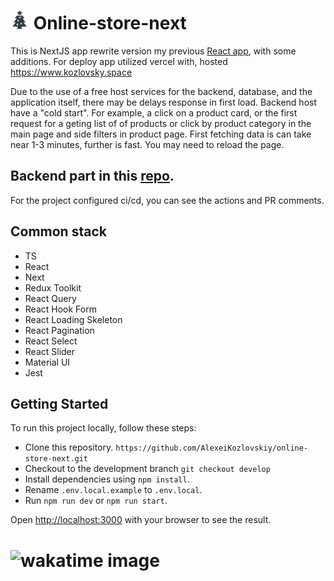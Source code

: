 # <img src="./public/img/spruce-logo.svg" alt="image" width="30" height="30"> Online-store-next

This is NextJS app rewrite version my previous [React app](https://github.com/AlexeiKozlovskiy/online-store-react), with some additions. For deploy app utilized vercel with, hosted https://www.kozlovsky.space

Due to the use of a free host services for the backend, database, and the application itself, there may be delays
response in first load. Backend host have a &#34;cold start&#34;. For example, a click on a product card, or the first
request for a geting list of of products or click by product category in the main page and side filters in product page.
First fetching data is can take near 1-3 minutes, further is fast. You may need to reload the page.

## Backend part in this [repo](https://github.com/AlexeiKozlovskiy/online-store-nest).

For the project configured ci/cd, you can see the actions and PR comments.

## Common stack

- TS
- React
- Next
- Redux Toolkit
- React Query
- React Hook Form
- React Loading Skeleton
- React Pagination
- React Select
- React Slider
- Material UI
- Jest

## Getting Started

To run this project locally, follow these steps:

- Clone this repository. `https://github.com/AlexeiKozlovskiy/online-store-next.git`
- Checkout to the development branch `git checkout develop`
- Install dependencies using `npm install`.
- Rename `.env.local.example` to `.env.local`.
- Run `npm run dev` or `npm run start`.

Open [http://localhost:3000](http://localhost:3000) with your browser to see the result.

# <img src="https://wakatime.com/badge/user/018d3b7f-99dd-4b60-ab6b-4d807848fdb5/project/018de4e5-fbe2-4aaa-b92b-3fd594c0ee93.svg" alt="wakatime image" width="162" height="18">
